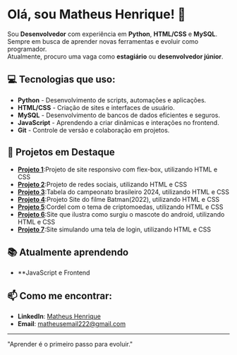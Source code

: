 # Olá, sou Matheus Henrique! 👋

Sou **Desenvolvedor** com experiência em **Python**, **HTML/CSS** e **MySQL**.  
Sempre em busca de aprender novas ferramentas e evoluir como programador.  
Atualmente, procuro uma vaga como **estagiário** ou **desenvolvedor júnior**.

## 💻 Tecnologias que uso:
- **Python** - Desenvolvimento de scripts, automações e aplicações.
- **HTML/CSS** - Criação de sites e interfaces de usuário.
- **MySQL** - Desenvolvimento de bancos de dados eficientes e seguros.
- **JavaScript** - Aprendendo a criar dinâmicas e interações no frontend.   
- **Git** - Controle de versão e colaboração em projetos.

## 🚀 Projetos em Destaque
- **[Projeto 1](https://matheushenrique02.github.io/projeto2/)**:Projeto de site responsivo com flex-box, utilizando HTML e CSS
- **[Projeto 2](https://matheushenrique02.github.io/projeto-social/)**:Projeto de redes sociais, utilizando HTML e CSS
- **[Projeto 3](https://matheushenrique02.github.io/Projeto-brasileirao/)**:Tabela do campeonato brasileiro 2024, utilizando HTML e CSS
- **[Projeto 4](https://matheushenrique02.github.io/projeto-batman/)**:Projeto Site do filme Batman(2022), utilizando HTML e CSS
- **[Projeto 5](https://matheushenrique02.github.io/Projeto-cordel/)**:Cordel com o tema de criptomoedas, utilizando HTML e CSS
- **[Projeto 6](https://matheushenrique02.github.io/site-android.new/)**:Site que ilustra como surgiu o mascote do android, utilizando HTML e CSS
- **[Projeto 7](https://matheushenrique02.github.io/projeto-login/)**:Site simulando uma tela de login, utilizando HTML e CSS


## 📚 Atualmente aprendendo
- **JavaScript e Frontend

## 📫 Como me encontrar:
- **LinkedIn**: [Matheus Henrique](https://www.linkedin.com/in/matheus-henrique-ab94402a5/)
- **Email**: matheusemail222@gmail.com

---

"Aprender é o primeiro passo para evoluir."
